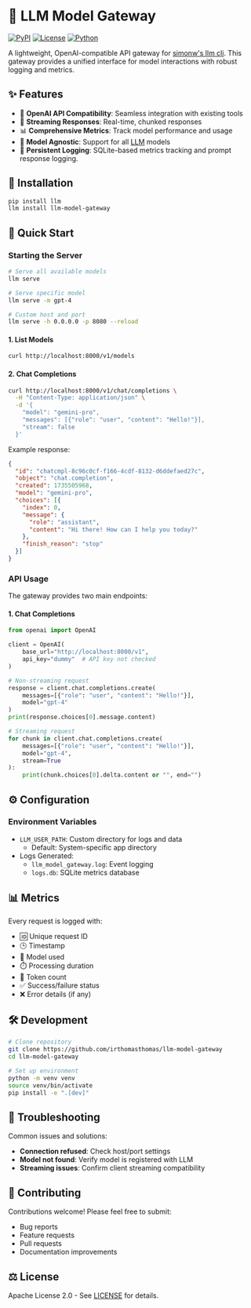 # 🚀 LLM Model Gateway

[![PyPI](https://img.shields.io/pypi/v/llm-model-gateway.svg)](https://pypi.org/project/llm-model-gateway/)
[![License](https://img.shields.io/badge/license-Apache%202.0-blue.svg)](https://github.com/irthomasthomas/llm-model-gateway/blob/main/LICENSE)
[![Python](https://img.shields.io/badge/python-3.8+-green.svg)](https://www.python.org/downloads/)

A lightweight, OpenAI-compatible API gateway for [simonw's llm cli](https://github.com/simonw/llm). This gateway provides a unified interface for model interactions with robust logging and metrics.

## ✨ Features

- 🔄 **OpenAI API Compatibility**: Seamless integration with existing tools
- 🌊 **Streaming Responses**: Real-time, chunked responses
- 📊 **Comprehensive Metrics**: Track model performance and usage
- 🎯 **Model Agnostic**: Support for all [LLM](https://llm.datasette.io/en/stable/) models
- 📝 **Persistent Logging**: SQLite-based metrics tracking and prompt response logging.

## 🚀 Installation

```bash
pip install llm
llm install llm-model-gateway
```

## 🔧 Quick Start

### Starting the Server

```bash
# Serve all available models
llm serve

# Serve specific model
llm serve -m gpt-4

# Custom host and port
llm serve -h 0.0.0.0 -p 8080 --reload
```

#### 1. List Models

```bash
curl http://localhost:8000/v1/models
```
#### 2. Chat Completions

```bash
curl http://localhost:8000/v1/chat/completions \
  -H "Content-Type: application/json" \
  -d '{
    "model": "gemini-pro",
    "messages": [{"role": "user", "content": "Hello!"}],
    "stream": false
  }'
```

Example response:
```json
{
  "id": "chatcmpl-8c96c0cf-f166-4cdf-8132-d6ddefaed27c",
  "object": "chat.completion",
  "created": 1735505968,
  "model": "gemini-pro",
  "choices": [{
    "index": 0,
    "message": {
      "role": "assistant",
      "content": "Hi there! How can I help you today?"
    },
    "finish_reason": "stop"
  }]
}
```

### API Usage

The gateway provides two main endpoints:

#### 1. Chat Completions

```python
from openai import OpenAI

client = OpenAI(
    base_url="http://localhost:8000/v1",
    api_key="dummy"  # API key not checked
)

# Non-streaming request
response = client.chat.completions.create(
    messages=[{"role": "user", "content": "Hello!"}],
    model="gpt-4"
)
print(response.choices[0].message.content)

# Streaming request
for chunk in client.chat.completions.create(
    messages=[{"role": "user", "content": "Hello!"}],
    model="gpt-4",
    stream=True
):
    print(chunk.choices[0].delta.content or "", end="")
```

## ⚙️ Configuration

### Environment Variables
- `LLM_USER_PATH`: Custom directory for logs and data
  - Default: System-specific app directory
- Logs Generated:
  - `llm_model_gateway.log`: Event logging
  - `logs.db`: SQLite metrics database

## 📊 Metrics

Every request is logged with:
- 🆔 Unique request ID
- 🕒 Timestamp
- 🤖 Model used
- ⏱️ Processing duration
- 🔢 Token count
- ✅ Success/failure status
- ❌ Error details (if any)

## 🛠️ Development

```bash
# Clone repository
git clone https://github.com/irthomasthomas/llm-model-gateway
cd llm-model-gateway

# Set up environment
python -m venv venv
source venv/bin/activate
pip install -e ".[dev]"
```

## 🚨 Troubleshooting

Common issues and solutions:

- **Connection refused**: Check host/port settings
- **Model not found**: Verify model is registered with LLM
- **Streaming issues**: Confirm client streaming compatibility

## 🤝 Contributing

Contributions welcome! Please feel free to submit:
- Bug reports
- Feature requests
- Pull requests
- Documentation improvements

## ⚖️ License

Apache License 2.0 - See [LICENSE](LICENSE) for details.